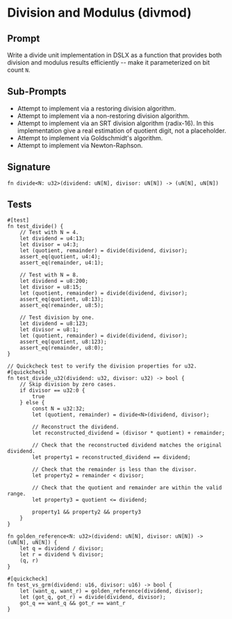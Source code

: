 # Division and Modulus (divmod)

## Prompt

Write a divide unit implementation in DSLX as a function that provides both
division and modulus results efficiently -- make it parameterized on bit count
`N`.

## Sub-Prompts

* Attempt to implement via a restoring division algorithm.
* Attempt to implement via a non-restoring division algorithm.
* Attempt to implement via an SRT division algorithm (radix-16). In this
  implementation give a real estimation of quotient digit, not a placeholder.
* Attempt to implement via Goldschmidt's algorithm.
* Attempt to implement via Newton-Raphson.

## Signature

```dslx-snippet
fn divide<N: u32>(dividend: uN[N], divisor: uN[N]) -> (uN[N], uN[N])
```

## Tests

```dslx-snippet
#[test]
fn test_divide() {
    // Test with N = 4.
    let dividend = u4:13;
    let divisor = u4:3;
    let (quotient, remainder) = divide(dividend, divisor);
    assert_eq(quotient, u4:4);
    assert_eq(remainder, u4:1);

    // Test with N = 8.
    let dividend = u8:200;
    let divisor = u8:15;
    let (quotient, remainder) = divide(dividend, divisor);
    assert_eq(quotient, u8:13);
    assert_eq(remainder, u8:5);

    // Test division by one.
    let dividend = u8:123;
    let divisor = u8:1;
    let (quotient, remainder) = divide(dividend, divisor);
    assert_eq(quotient, u8:123);
    assert_eq(remainder, u8:0);
}

// Quickcheck test to verify the division properties for u32.
#[quickcheck]
fn test_divide_u32(dividend: u32, divisor: u32) -> bool {
    // Skip division by zero cases.
    if divisor == u32:0 {
        true
    } else {
        const N = u32:32;
        let (quotient, remainder) = divide<N>(dividend, divisor);

        // Reconstruct the dividend.
        let reconstructed_dividend = (divisor * quotient) + remainder;

        // Check that the reconstructed dividend matches the original dividend.
        let property1 = reconstructed_dividend == dividend;

        // Check that the remainder is less than the divisor.
        let property2 = remainder < divisor;

        // Check that the quotient and remainder are within the valid range.
        let property3 = quotient <= dividend;

        property1 && property2 && property3
    }
}

fn golden_reference<N: u32>(dividend: uN[N], divisor: uN[N]) -> (uN[N], uN[N]) {
    let q = dividend / divisor;
    let r = dividend % divisor;
    (q, r)
}

#[quickcheck]
fn test_vs_grm(dividend: u16, divisor: u16) -> bool {
    let (want_q, want_r) = golden_reference(dividend, divisor);
    let (got_q, got_r) = divide(dividend, divisor);
    got_q == want_q && got_r == want_r
}
```
